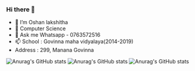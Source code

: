 ### Hi there 👋

- 🔭 I’m Oshan lakshitha
- 🌱  Computer Science 
- 💬 Ask me Whatsapp - 0763572516
- 📫  School : Govinna maha vidyalaya(2014-2019)
-  Address : 299, Manana Govinna

![Anurag's GitHub stats](https://github-readme-stats.vercel.app/api?username=Oshanlakshith&hide=contribs,prs)
![Anurag's GitHub stats](https://github-readme-stats.vercel.app/api?username=Oshanlakshith&show_icons=true&theme=radical)
![Anurag's GitHub stats](https://github-readme-stats.vercel.app/api?username=Oshanlakshith&show_icons=true)
